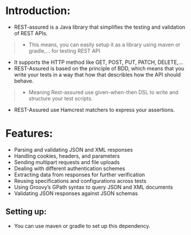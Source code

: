 # Introduction:
- REST-assured is a Java library that simplifies the testing and validation of REST APIs.
> - This means, you can easily setup it as a library using maven or gradle,... for testing REST API
- It supports the HTTP method like GET, POST, PUT, PATCH, DELETE,...
- REST-Assured is based on the principle of BDD, which means that you write your tests in a way that how that describles how the API should behave.
> - Meaning Rest-assured use given-when-then DSL to write and structure your test scripts. 
- REST-Assured use Hamcrest matchers to express your assertions.

# Features:
- Parsing and validating JSON and XML responses
- Handling cookies, headers, and parameters
- Sending multipart requests and file uploads
- Dealing with different authentication schemes
- Extracting data from responses for further verification
- Reusing specifications and configurations across tests
- Using Groovy’s GPath syntax to query JSON and XML documents
- Validating JSON responses against JSON schemas

## Setting up:
- You can use maven or gradle to set up this dependency.
